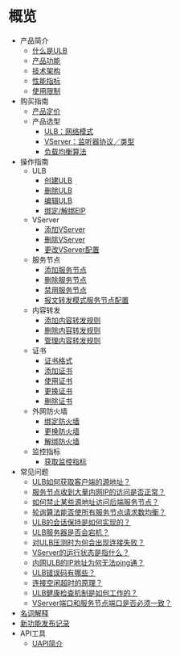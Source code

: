 # 概览

* 产品简介
    * [什么是ULB](network/ulb/intro/whatisulb)
    * [产品功能](network/ulb/intro/function)
    * [技术架构](network/ulb/intro/architecture)
    * [性能指标](network/ulb/intro/performance)
    * [使用限制](network/ulb/intro/limit)
* 购买指南
    * [产品定价](network/ulb/fast/price)
    * 产品选型
        * [ULB：网络模式](network/ulb/fast/chuang-jian-ulb/networktype)
        * [VServer：监听器协议／类型](network/ulb/fast/chuang-jian-ulb/vservertype)
        * [负载均衡算法](network/ulb/fast/chuang-jian-ulb/algorithm)
* 操作指南
    * ULB
        * [创建ULB](network/ulb/guide/ulb-xiang-guan-cao-zuo/createulb)
        * [删除ULB](network/ulb/guide/ulb-xiang-guan-cao-zuo/deleteulb)
        * [编辑ULB](network/ulb/guide/ulb-xiang-guan-cao-zuo/editulb)
        * [绑定/解绑EIP](network/ulb/guide/ulb-xiang-guan-cao-zuo/eip)
    * VServer
        * [添加VServer](network/ulb/guide/vserver-xiang-guan-cao-zuo/createvserver)
        * [删除VServer](network/ulb/guide/vserver-xiang-guan-cao-zuo/deletevserver)
        * [更改VServer配置](network/ulb/guide/vserver-xiang-guan-cao-zuo/editvserver)
    * 服务节点
        * [添加服务节点](network/ulb/guide/fu-wu-jie-dian-xiang-guan-cao-zuo/addrealserver)
        * [删除服务节点](network/ulb/guide/fu-wu-jie-dian-xiang-guan-cao-zuo/deleterealserver)
        * [禁用服务节点](network/ulb/guide/fu-wu-jie-dian-xiang-guan-cao-zuo/disablerealserver)
        * [报文转发模式服务节点配置](network/ulb/guide/fu-wu-jie-dian-xiang-guan-cao-zuo/editrealserver)
    * 内容转发
        * [添加内容转发规则](network/ulb/guide/zhuan-fa-gui-ze-xiang-guan-cao-zuo/addrule)
        * [删除内容转发规则](network/ulb/guide/zhuan-fa-gui-ze-xiang-guan-cao-zuo/deleterule)
        * [管理内容转发规则](network/ulb/guide/zhuan-fa-gui-ze-xiang-guan-cao-zuo/editrule)
    * 证书
        * [证书格式](network/ulb/guide/zheng-shu-xiang-guan-cao-zuo/certificateformat)
        * [添加证书](network/ulb/guide/zheng-shu-xiang-guan-cao-zuo/addcertificate)
        * [使用证书](network/ulb/guide/zheng-shu-xiang-guan-cao-zuo/use)
        * [更换证书](network/ulb/guide/zheng-shu-xiang-guan-cao-zuo/replacecertificate)
        * [删除证书](network/ulb/guide/zheng-shu-xiang-guan-cao-zuo/deletecertificate)
    * 外网防火墙
        * [绑定防火墙](network/ulb/guide/firewall/bindfirewall)
        * [更换防火墙](network/ulb/guide/firewall/updatefirewall)
        * [解绑防火墙](network/ulb/guide/firewall/unbindfirewall)
    * 监控指标
        * [获取监控指标](network/ulb/guide/jian-kong-zhi-biao/getmonitoring)
* 常见问题
    * [ULB如何获取客户端的源地址？](network/ulb/faq/sourceip)
    * [服务节点收到大量内网IP的访问是否正常？](network/ulb/faq/intranetip)
    * [如何禁止某些源地址访问后端服务节点？](network/ulb/faq/firewall)
    * [轮询算法能否使所有服务节点请求数均衡？](network/ulb/faq/pollingalgorithm)
    * [ULB的会话保持是如何实现的？](network/ulb/faq/session)
    * [ULB服务器是否会宕机？](network/ulb/faq/ulbserver)
    * [对ULB压测时为何会出现连接失败？](network/ulb/faq/pressuretest)
    * [VServer的运行状态是指什么？](network/ulb/faq/vserverstatus)
    * [内网ULB的IP地址为何无法ping通？](network/ulb/faq/ping)
    * [ULB错误码有哪些？](network/ulb/faq/errorcode)
    * [连接空闲超时的原理？](network/ulb/faq/idletimeout)
    * [ULB健康检查机制是如何工作的？](network/ulb/faq/ulbhealthcheck)
    * [VServer端口和服务节点端口是否必须一致？](network/ulb/faq/vserverport)
* [名词解释](network/ulb/glossary)
* [新功能发布记录](network/ulb/newfunctions)    
* API工具
    * [UAPI简介](network/ulb/api/uapi)  
    

        
